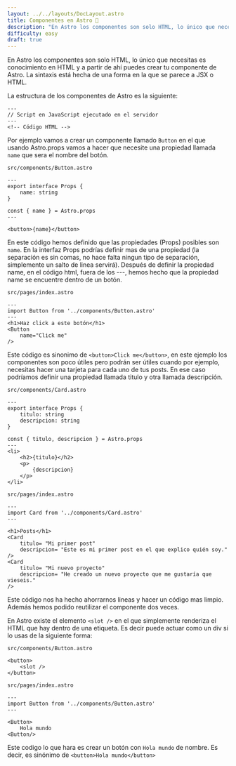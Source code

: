 ```yaml
---
layout: ../../layouts/DocLayout.astro
title: Componentes en Astro 🧩
description: "En Astro los componentes son solo HTML, lo único que necesitas es conocimiento en HTML y a partir de ahí puedes crear tu componente de Astro."
difficulty: easy
draft: true
---
```

En Astro los componentes son solo HTML, lo único que necesitas es conocimiento en HTML y a partir de ahí puedes crear tu componente de Astro. La sintaxis está hecha de una forma en la que se parece a JSX o HTML.

La estructura de los componentes de Astro es la siguiente:
```tsx
---
// Script en JavaScript ejecutado en el servidor
---
<!-- Código HTML -->
```
Por ejemplo vamos a crear un componente llamado `Button` en el que usando Astro.props vamos a hacer que necesite una propiedad llamada `name` que sera el nombre del botón.

`src/components/Button.astro` 
```tsx
---
export interface Props {
    name: string
}

const { name } = Astro.props
---

<button>{name}</button>
```

En este código hemos definido que las propiedades (Props) posibles son `name`. En la interfaz Props podrías definir mas de una propiedad (la separación es sin comas, no hace falta ningun tipo de separación, simplemente un salto de linea servirá). Después de definir la propiedad name, en el código html, fuera de los ---, hemos hecho que la propiedad name se encuentre dentro de un botón.

`src/pages/index.astro`
```astro
---
import Button from '../components/Button.astro'
---
<h1>Haz click a este botón</h1>
<Button 
    name="Click me"
/>
```  
Este código es sinonimo de `<button>Click me</button>`, en este ejemplo los componentes son poco útiles pero podrán ser útiles cuando por ejemplo, necesitas hacer una tarjeta para cada uno de tus posts. En ese caso podríamos definir una propiedad llamada titulo y otra llamada descripción.

`src/components/Card.astro`
```astro
---
export interface Props {
    titulo: string
    descripcion: string
}

const { titulo, descripcion } = Astro.props
---
<li>
    <h2>{titulo}</h2>
    <p>
        {descripcion}
    </p>
</li>
```
`src/pages/index.astro`

```astro
---
import Card from '../components/Card.astro'
---

<h1>Posts</h1>
<Card 
    titulo= "Mi primer post"
    descripcion= "Este es mi primer post en el que explico quién soy."
/>
<Card 
    titulo= "Mi nuevo proyecto"
    descripcion= "He creado un nuevo proyecto que me gustaría que vieseis."
/>
```

Este código nos ha hecho ahorrarnos lineas y hacer un código mas limpio. Además hemos podido reutilizar el componente dos veces.

En Astro existe el elemento `<slot />` en el que simplemente renderiza el HTML que hay dentro de una etiqueta. Es decir puede actuar como un div si lo usas de la siguiente forma:

`src/components/Button.astro`
```astro
<button>
    <slot />
</button>
```

`src/pages/index.astro`
```astro
---
import Button from '../components/Button.astro'
---

<Button>
    Hola mundo
<Button/>
```

Este codigo lo que hara es crear un botón con `Hola mundo` de nombre. Es decir, es sinónimo de `<button>Hola mundo</button>`